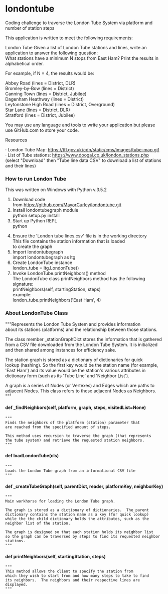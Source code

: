 # londontube

Coding challenge to traverse the London Tube System via platform and number of station steps

This application is written to meet the following requirements:

London Tube
Given a list of London Tube stations and lines, write an application to answer the following question:  
What stations have a minimum N stops from East Ham?  Print the results in alphabetical order.

For example, if N = 4, the results would be:

Abbey Road (lines = District, DLR)  
Bromley-by-Bow (lines = District)  
Canning Town (lines = District, Jubilee)  
Dagenham Heathway (lines = District)  
Leytonstone High Road (lines = District, Overground)  
Star Lane (lines = District, DLR)  
Stratford (lines = District, Jubilee)  

You may use any language and tools to write your application but please use GitHub.com to store your code.  

Resources  

·         London Tube Map: https://tfl.gov.uk/cdn/static/cms/images/tube-map.gif  
·         List of Tube stations: https://www.doogal.co.uk/london_stations.php (select "Download" then "Tube line data CSV" to download a list of stations and their lines)

### How to run London Tube

This was written on Windows with Python v.3.5.2

1. Download code  
   from https://github.com/MayorCurley/londontube.git  
2. Install londontubegraph module  
   python setup.py install  
3. Start up Python REPL  
   python  
   >>>  
4. Ensure the 'London tube lines.csv' file is in the working directory  
   This file contains the station information that is loaded  
   to create the graph  
5. Import londontubegraph  
   import londontubegraph as ltg  
6. Create LondonTube instance  
   london_tube = ltg.LondonTube()  
7. Invoke LondonTube.printNeighbors() method  
   The LondonTube class printNeighbors method has the following signature:  
   printNeighbors(self, startingStation, steps)  
   example:  
   london_tube.printNeighbors('East Ham', 4)  

### About LondonTube Class  

  """Represents the London Tube System and provides information  
  about its stations (platforms) and the relationship between those stations.

  The class member _stationGraphDict stores the information that is gathered  
  from a CSV file downloaded from the London Tube System. It is initialized  
  and then shared among instances for efficiency sake.  

  The station graph is stored as a dictionary of dictionaries for quick  
  lookup (hashing). So the first key would be the station name (for example,  
  'East Ham') and its value would be the station's various attributes in  
  dictionary form (such as its 'Tube Line' and 'Neighbor List').  
 
  A graph is a series of Nodes (or Vertexes) and Edges which are paths to  
  adjacent Nodes. This class refers to these adjacent Nodes as Neighbors.  
  """
  
  #### def _findNeighbors(self, platform, graph, steps, visitedList=None)
  
    """  
    Finds the neighbors of the platform (station) parameter that  
    are reached from the specified amount of steps.
    
    This method uses recursion to traverse the graph (that represents  
    the tube system) and retrieve the requested station neighbors.  
    """
    
  #### def loadLondonTube(cls)
  
    """  
    Loads the London Tube graph from an informational CSV file  
    """
    
  #### def _createTubeGraph(self, parentDict, reader, platformKey, neighborKey)
  
    """  
    Main workhorse for loading the London Tube graph.  
    
    The graph is stored as a dictionary of dictionaries.  The parent  
    dictionary contains the station name as a key (for quick lookup)  
    while the the child dictionary holds the attributes, such as the  
    neighbor list of the station.  
    
    The graph is designed so that each station holds its neighbor list  
    so the graph can be traversed by steps to find its requested neighbor  
    stations.  
    """
    
  #### def printNeighbors(self, startingStation, steps)
  
    """  
    This method allows the client to specify the station from  
    which they wish to start from and how many steps to take to find  
    its neighbors.  The neighbors and their respective lines are displayed.  
    """
    


